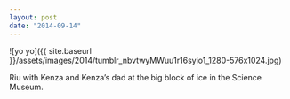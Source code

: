 ```yaml
---
layout: post
date: "2014-09-14"
---
```


![yo yo]({{ site.baseurl }}/assets/images/2014/tumblr_nbvtwyMWuu1r16syio1_1280-576x1024.jpg)

Riu with Kenza and Kenza’s dad at the big block of ice in the Science Museum.

